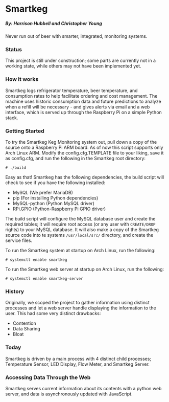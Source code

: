 # Smartkeg

##### By: Harrison Hubbell and  Christopher Young

Never run out of beer with smarter, integrated, monitoring systems.

### Status
This project is still under construction; some parts are currently not in a working state, while others may not have been implemented yet.

### How it works
Smartkeg logs refrigerator temperature, beer temperature, and consumption rates to help facilitate ordering and cost management.  The machine uses historic consumption data and future predictions to analyze when a refill will be necessary - and gives alerts via email and a web interface, which is served up through the Raspberry Pi on a simple Python stack.

### Getting Started
To try the Smartkeg Keg Monitoring system out, pull down a copy of the source onto a Raspberry Pi ARM board.  As of now this script supports only Arch Linux ARM.  Modify the config.cfg.TEMPLATE file to your liking, save it as config.cfg, and run the following in the Smartkeg root directory:

`# ./build`

Easy as that!
Smartkeg has the following dependencies, the build script will check to see if you have the following installed:
* MySQL (We prefer MariaDB)
* pip (For installing Python dependencies)
* MySQL-python (Python MySQL driver)
* RPi.GPIO (Python-Raspberry Pi GPIO driver)

The build script will configure the MySQL database user and create the required tables; it will require root access (or any user with `CREATE/DROP` rights) to your MySQL database.  It will also make a copy of the Smartkeg source code into te systems `/usr/local/src/` directory, and create the service files.

To run the Smartkeg system at startup on Arch Linux, run the following:

`# systemctl enable smartkeg`

To run the Smartkeg web server at startup on Arch Linux, run the following:

`# systemctl enable smartkeg-server`

### History
Originally, we scoped the project to gather information using distinct processes and let a web server handle displaying the information to the user.  This had some very distinct drawbacks:
* Contention
* Data Sharing
* Bloat

### Today
Smartkeg is driven by a main process with 4 distinct child processes; Temperature Sensor, LED Display, Flow Meter, and Smartkeg Server.

### Accessing Data Through the Web
Smartkeg serves current information about its contents with a python web server, and data is asynchronously updated with JavaScript.

